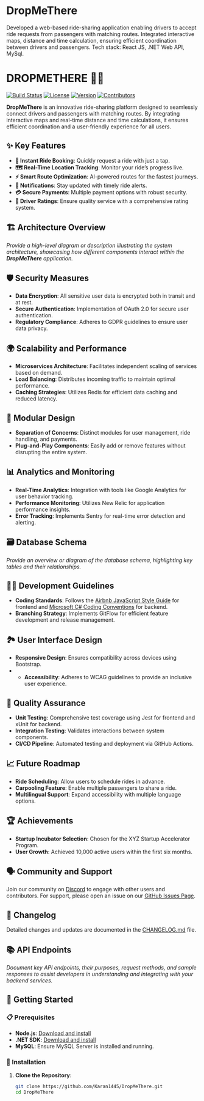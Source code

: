 # DropMeThere
Developed a web-based ride-sharing application enabling drivers to accept ride requests from passengers with matching routes. Integrated interactive maps, distance and time calculation, ensuring efficient coordination between drivers and passengers. Tech stack: React JS, .NET Web API, MySql.

# DROPMETHERE 🚗✨

[![Build Status](https://img.shields.io/github/actions/workflow/status/Karan1445/DropMeThere/ci.yml?branch=main)](https://github.com/Karan1445/DropMeThere/actions)
[![License](https://img.shields.io/github/license/Karan1445/DropMeThere)](LICENSE)
[![Version](https://img.shields.io/github/v/tag/Karan1445/DropMeThere?label=version)](https://github.com/Karan1445/DropMeThere/releases)
[![Contributors](https://img.shields.io/github/contributors/Karan1445/DropMeThere)](https://github.com/Karan1445/DropMeThere/graphs/contributors)

**DropMeThere** is an innovative ride-sharing platform designed to seamlessly connect drivers and passengers with matching routes. By integrating interactive maps and real-time distance and time calculations, it ensures efficient coordination and a user-friendly experience for all users.

## ✨ Key Features

- **🚀 Instant Ride Booking**: Quickly request a ride with just a tap.
- **🗺️ Real-Time Location Tracking**: Monitor your ride’s progress live.
- **⚡ Smart Route Optimization**: AI-powered routes for the fastest journeys.
- **🔔 Notifications**: Stay updated with timely ride alerts.
- **💳 Secure Payments**: Multiple payment options with robust security.
- **🌟 Driver Ratings**: Ensure quality service with a comprehensive rating system.

## 🏗️ Architecture Overview

*Provide a high-level diagram or description illustrating the system architecture, showcasing how different components interact within the **DropMeThere** application.*

## 🛡️ Security Measures

- **Data Encryption**: All sensitive user data is encrypted both in transit and at rest.
- **Secure Authentication**: Implementation of OAuth 2.0 for secure user authentication.
- **Regulatory Compliance**: Adheres to GDPR guidelines to ensure user data privacy.

## 🌍 Scalability and Performance

- **Microservices Architecture**: Facilitates independent scaling of services based on demand.
- **Load Balancing**: Distributes incoming traffic to maintain optimal performance.
- **Caching Strategies**: Utilizes Redis for efficient data caching and reduced latency.

## 🧩 Modular Design

- **Separation of Concerns**: Distinct modules for user management, ride handling, and payments.
- **Plug-and-Play Components**: Easily add or remove features without disrupting the entire system.

## 📊 Analytics and Monitoring

- **Real-Time Analytics**: Integration with tools like Google Analytics for user behavior tracking.
- **Performance Monitoring**: Utilizes New Relic for application performance insights.
- **Error Tracking**: Implements Sentry for real-time error detection and alerting.

## 🗃️ Database Schema

*Provide an overview or diagram of the database schema, highlighting key tables and their relationships.*

## 🧑‍💻 Development Guidelines

- **Coding Standards**: Follows the [Airbnb JavaScript Style Guide](https://github.com/airbnb/javascript) for frontend and [Microsoft C# Coding Conventions](https://docs.microsoft.com/en-us/dotnet/csharp/programming-guide/inside-a-program/coding-conventions) for backend.
- **Branching Strategy**: Implements GitFlow for efficient feature development and release management.

## 🏞️ User Interface Design

- **Responsive Design**: Ensures compatibility across devices using Bootstrap.
- - **Accessibility**: Adheres to WCAG guidelines to provide an inclusive user experience.

## 🧪 Quality Assurance

- **Unit Testing**: Comprehensive test coverage using Jest for frontend and xUnit for backend.
- **Integration Testing**: Validates interactions between system components.
- **CI/CD Pipeline**: Automated testing and deployment via GitHub Actions.

## 📈 Future Roadmap

- **Ride Scheduling**: Allow users to schedule rides in advance.
- **Carpooling Feature**: Enable multiple passengers to share a ride.
- **Multilingual Support**: Expand accessibility with multiple language options.

## 🏆 Achievements

- **Startup Incubator Selection**: Chosen for the XYZ Startup Accelerator Program.
- **User Growth**: Achieved 10,000 active users within the first six months.

## 🗣️ Community and Support

Join our community on [Discord](https://discord.gg/your-invite-link) to engage with other users and contributors. For support, please open an issue on our [GitHub Issues Page](https://github.com/Karan1445/DropMeThere/issues).

## 📄 Changelog

Detailed changes and updates are documented in the [CHANGELOG.md](CHANGELOG.md) file.

## 📚 API Endpoints

*Document key API endpoints, their purposes, request methods, and sample responses to assist developers in understanding and integrating with your backend services.*

## 🚀 Getting Started

### 📋 Prerequisites

- **Node.js**: [Download and install](https://nodejs.org/)
- **.NET SDK**: [Download and install](https://dotnet.microsoft.com/download)
- **MySQL**: Ensure MySQL Server is installed and running.

### 🔧 Installation

1. **Clone the Repository**:
   ```sh
   git clone https://github.com/Karan1445/DropMeThere.git
   cd DropMeThere
